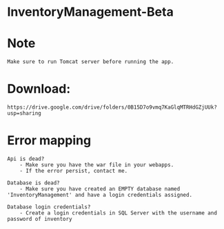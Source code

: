 # InventoryManagement-Beta

# Note
    Make sure to run Tomcat server before running the app. 
    
# Download:
    https://drive.google.com/drive/folders/0B15D7o9vmq7KaGlqMTRHdGZjUUk?usp=sharing

# Error mapping
    Api is dead? 
        - Make sure you have the war file in your webapps.
        - If the error persist, contact me.

    Database is dead?
        - Make sure you have created an EMPTY database named 'InventoryManagement' and have a login credentials assigned.

    Database login credentials?
        - Create a login credentials in SQL Server with the username and password of inventory
        
       
